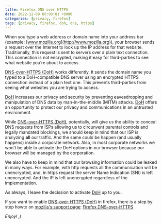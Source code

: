 ```yaml
---
title: Firefox DNS over HTTPS
date: 2022-12-09 00:00:01 +0000
categories: [privacy, firefox]
tags: [privacy, firefox, doh, dns, https]
---
```


When you type a web address or domain name into your address bar (example: [www.mozilla.org](http://www.mozilla.org)), your browser sends a request over the Internet to look up the IP address for that website.
Traditionally, this request is sent to servers over a plain text connection.
This connection is not encrypted, making it easy for third-parties to see what website you’re about to access.

[DNS-over-HTTPS (DoH)](https://en.wikipedia.org/wiki/DNS_over_HTTPS) works differently.
It sends the domain name you typed to a DoH-compatible DNS server using an encrypted HTTPS connection instead of a plain text one.
This prevents third-parties from seeing what websites you are trying to access. 

[DoH](https://en.wikipedia.org/wiki/DNS_over_HTTPS) increases our privacy and security by preventing eavesdropping and manipulation of DNS data by man-in-the-middle (MITM) attacks.
[DoH](https://en.wikipedia.org/wiki/DNS_over_HTTPS) offers an opportunity to protect our privacy and communications in an untrusted environment.

While [DNS-over-HTTPS (DoH)](https://en.wikipedia.org/wiki/DNS_over_HTTPS), potentially, will give us the ability to conceal DNS requests from ISPs allowing us to circunvent parental controls and legally mandated blockings, we should keep in mind that our ISP is analyzing **all** our traffic. 
And the same could be happen (and usually happens) inside a corporate network.
Also, in most corporate networks we won't be able to activate the DoH options in our browser because our browser will be managed by the corporation.

We also have to keep in mind that our browsing information could be leaked in many ways. For example, with http requests all the communication will be unencrypted, and, in https request the server Name Indication (SNI) is left unencrypted. And the IP is left unencrypted regardless of the implementation.

As always, I leave the decission to activate [DoH](https://en.wikipedia.org/wiki/DNS_over_HTTPS) up to you.

If you want to enable [DNS-over-HTTPS (DoH)](https://en.wikipedia.org/wiki/DNS_over_HTTPS) in firefox, there is a step by step howto on [mozilla's support page](https://support.mozilla.org): [Firefox DNS-over-HTTPS](https://support.mozilla.org/en-US/kb/firefox-dns-over-https)


_Enjoy! ;)_
